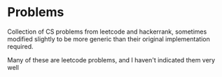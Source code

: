 # Problems

Collection of CS problems from leetcode and hackerrank, sometimes modified slightly to be more generic than their original implementation required.

Many of these are leetcode problems, and I haven't indicated them very well
